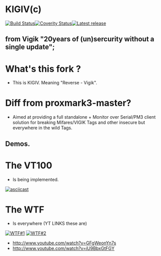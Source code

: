 # KIGIV(c)

[![Build Status](https://travis-ci.org/cjbrigato/kigiv-for-proxmark3.svg?branch=kigiv-for-proxmark-master)](https://travis-ci.org/cjbrigato/kigiv-for-proxmark3)[![Coverity Status](https://scan.coverity.com/projects/14115/badge.svg)](https://scan.coverity.com/project/cjbrigato-kigiv-for-proxmark3)[![Latest release](https://img.shields.io/github/release/cjbrigato/kigib-for-proxmark3.svg)](https://github.com/cjbrigato/kigiv-for-proxmark3/releases/latest)

## from Vigik "20years of (un)sercurity without a single update";

What's this fork ?
===============
* This is KIGIV. Meaning "Reverse - Vigik".

Diff from proxmark3-master?
===============
* Aimed at providing a full standalone + Monitor over Serial/PM3 client solution for breaking Mifares/VIGIK Tags and other
insecure but everywhere in the wild Tags.


## Demos.

The VT100
==============
* Is being implemented.

[![asciicast](https://asciinema.org/a/w4qyQSa2VNslfTr32fi6o5Zt7.png)](https://asciinema.org/a/w4qyQSa2VNslfTr32fi6o5Zt7)

The WTF
===============
* Is everywhere (YT LINKS these are)

[![WTF#1](https://j.gifs.com/32lypn.gif)](http://www.youtube.com/watch?v=GFgWeonYn7s) 
[![WTF#2](https://j.gifs.com/mQwYPE.gif)](http://www.youtube.com/watch?v=iU9BbxGtFGY)

* http://www.youtube.com/watch?v=GFgWeonYn7s
* http://www.youtube.com/watch?v=iU9BbxGtFGY

